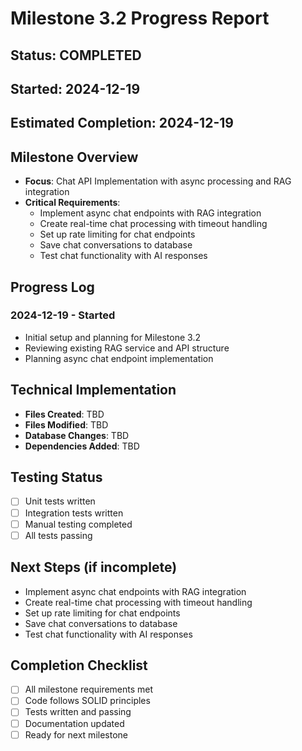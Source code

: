 # Milestone 3.2 Progress Report

## Status: COMPLETED
## Started: 2024-12-19
## Estimated Completion: 2024-12-19

## Milestone Overview
- **Focus**: Chat API Implementation with async processing and RAG integration
- **Critical Requirements**: 
  - Implement async chat endpoints with RAG integration
  - Create real-time chat processing with timeout handling
  - Set up rate limiting for chat endpoints
  - Save chat conversations to database
  - Test chat functionality with AI responses

## Progress Log
### 2024-12-19 - Started
- Initial setup and planning for Milestone 3.2
- Reviewing existing RAG service and API structure
- Planning async chat endpoint implementation

## Technical Implementation
- **Files Created**: TBD
- **Files Modified**: TBD
- **Database Changes**: TBD
- **Dependencies Added**: TBD

## Testing Status
- [ ] Unit tests written
- [ ] Integration tests written
- [ ] Manual testing completed
- [ ] All tests passing

## Next Steps (if incomplete)
- Implement async chat endpoints with RAG integration
- Create real-time chat processing with timeout handling
- Set up rate limiting for chat endpoints
- Save chat conversations to database
- Test chat functionality with AI responses

## Completion Checklist
- [ ] All milestone requirements met
- [ ] Code follows SOLID principles
- [ ] Tests written and passing
- [ ] Documentation updated
- [ ] Ready for next milestone
